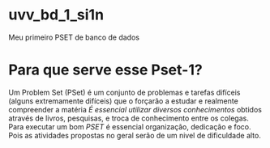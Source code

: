 # uvv_bd_1_si1n
Meu primeiro PSET de banco de dados

# Para que serve esse Pset-1?

 Um Problem Set (PSet) é um conjunto de problemas e tarefas difíceis (alguns extremamente difíceis) 
que o forçarão a estudar e realmente compreender a matéria
*É essencial utilizar diversos conhecimentos* obtidos através de livros, pesquisas, e troca de conhecimento entre os colegas.
Para executar um bom *PSET* é essencial organização, dedicação e foco. Pois as atividades propostas no geral serão de um nivel de dificuldade alto.
